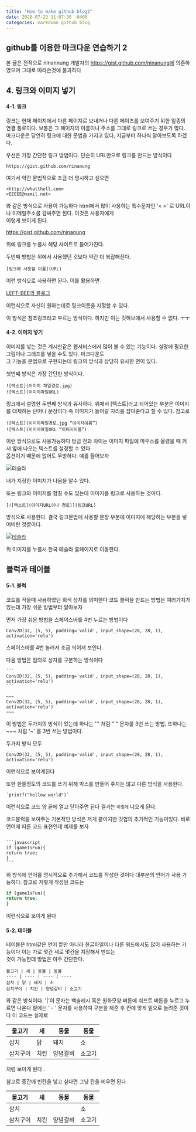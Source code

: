 ```yaml
---
title: "How to make github blog2"
date: 2020-07-23 11:07:30 -0400
categories: markdown github blog
---
```


github를 이용한 마크다운 연습하기 2
---
본 글은 전적으로 ninannung 개발자의 https://gist.github.com/ninanung에 의존하였으며 그대로 따라쓴것에 불과하다



## 4. 링크와 이미지 넣기

#### 4-1. 링크
링크는 현재 페이지에서 다른 페이지로 보내거나 다른 페이즈를 보여주기 위한 일종의 연결 통로이다. 보통은 그 페이지의 이름이나 주소를 그대로 링크로 쓰는 경우가 많다. 마크다운은 당연히 링크에 대한 문법을 가지고 있다, 지금부터 하나씩 알아보도록 하겠다.

우선은 가장 간단한 링크 방법이다. 단순히 URL만으로 링크를 만드는 방식이다

    https://gist.github.com/ninanung

여기서 약간 문법적으로 조금 더 명시하고 싶으면

    <http://whatthell.com>  
    <EEEEE@namil.net>
    
와 같은 방식으로 사용이 가능하다 html에서 많이 사용하는 특수문자인 '< >' 로 URL이나 이메일주소를 감싸주면 된다. 이것은 사용자에게  
이렇게 보이게 된다.

https://gist.github.com/ninanung

위에 링크를 누를시 해당 사이트로 들어가진다.

두번째 방법은 위에서 사용했던 것보다 약간 더 복잡해진다.

    [링크에 사용할 이름](URL)

이런 방식으로 사용하면 된다. 이를 활용하면 

[LEFT-BEE의 블로그](https://left-bee.github.io/)

이런식으로 자신이 원하는데로 링크이름을 지정할 수 있다.

이 방식은 참조링크라고 부르는 방식이다. 하지만 이는 깃허브에서 사용할 수 없다. ㅜㅜ


#### 4-2. 이미지 넣기

이미지를 넣는 것은 계시판같은 웹서비스에서 많이 볼 수 있는 기능이다. 설명에 필요한 그림이나 그래프를 넣을 수도 있다. 마크다운도  
그 기능을 문법으로 구현되는데 링크의 방식과 상당히 유사한 면이 있다.

첫번쨰 방식은 가장 간단한 방식이다.

    ![텍스트](이미지 파일경로.jpg)
    ![텍스트](이미지파일URL)

링크에서 설명한 두번째 방식과 유사하다. 위에서 [텍스트]라고 되어있는 부분은 이미지를 대체하는 단어나 문장이다 즉 이미지가 들어갈 자리를 잡아준다고 할 수 있다. 참고로

    ![텍스트](이미지파일경로.jpg “이미지이름”) 
    ![텍스트](이미지파일URL “이미지이름”)
    
이런 방식으로도 사용가능하다 방금 전과 차이는 이미지 파일에 마우스를 올렸을 때 커서 옆에 나오는 텍스트를 설정할 수 있다  
옵션이기 때문에 없어도 무방하다. 예를 들어보자  

![테슬라](https://image.chosun.com/sitedata/image/202006/09/2020060901464_0.jpg)  

내가 지정한 이미지가 나옴을 알수 있다.

또는 링크와 이미지를 합칠 수도 있는데 이미지를 링크로 사용하는 것이다.

    [![텍스트](이미지URL이나 경로)](링크URL)

방식으로 사용한다. 결국 링크문법에 사용할 문장 부분에 이미지에 해당하는 부분을 넣어버린 것뿐이다.

[![테슬라](https://image.chosun.com/sitedata/image/202006/09/2020060901464_0.jpg)](https://www.tesla.com/ko_kr)

위 이미지를 누를시 한국 테슬라 홈페이지로 이동한다.


## 블럭과 테이블 

#### 5-1. 블럭

코드를 적을때 사용하였던 회색 상자를 의미한다 코드 블럭을 만드는 방법은 여러가지가 있는데 가장 쉬운 방법부터 알아보자

먼저 가장 쉬운 방법을 스페이스바를 4번 누르는 방법이다 

    Conv2D(32, (5, 5), padding='valid', input_shape=(28, 28, 1), activation='relu')

스페이스바를 4번 눌러서 조금 띄어져 보인다.

다음 방법은 임의로 상자를 구분하는 방식이다 

~~~
```
Conv2D(32, (5, 5), padding='valid', input_shape=(28, 28, 1), activation='relu')
```
~~~

```
~~~
Conv2D(32, (5, 5), padding='valid', input_shape=(28, 28, 1), activation='relu')
~~~
```

이 방법은 두가지의 방식이 있는데 하나는 ''' 처럼 "\`"  문자를 3번 쓰는 방법, 또하나는 ~~~ 처럼 '~' 를 3번 쓰는 방법이다.  

두가지 방식 모두

```
Conv2D(32, (5, 5), padding='valid', input_shape=(28, 28, 1), activation='relu')
```

이런식으로 보이게된다
 
또한 한줄정도의 코드를 쓰기 위해 박스를 만들어 주지는 않고 다른 방식을 사용한다.

    `printf("hellow world")` 

이런식으로 코드 양 끝에 열고 닫아주면 된다 결과는 `이렇게` 나오게 된다.

코드블럭을 보여주는 기본적인 방식은 저게 끝이지만 깃헙의 추가적인 기능이있다. 바로 언어에 따른 코드 표현인데 예제를 보자

~~~

```javascript
if (gameIsFun){
return true;
}
```

~~~

위 방식에 언어를 명시적으로 추가해서 코드를 작성한 것이다 대부분의 언어가 사용 가능하다. 참고로 저렇게 작성된 코드는


```javascript
if (gameIsFun){
return true;
}
```

이런식으로 보이게 된다 


#### 5-2. 테이블 

테이블은 html같은 언어 뿐만 아니라 한글파일이나 다른 워드에서도 많이 사용하는 기능이다 이는 가로 몇칸 세로 몇칸을 지정해서 만드는  
것이 가능한데 방법은 아주 간단한다.

```
물고기 | 새 | 동물 | 동물
---- | ---- | ---- | ----
삼치 | 닭 | 돼지 | 소
삼치구이 | 치킨 | 양념갈비 | 소고기
```

와 같은 방식이다. '|'이 문자는 백슬레시 혹은 원화모양 버튼에 쉬프트 버튼을 누르고 누르면 나온다 밑에는 ' - ' 문자를 사용하여 구분을 해준 후 칸에 맞게 밑으로 늘려준 것이다 이 코드는 실제로 

물고기 | 새 | 동물 | 동물
---- | ---- | ---- | ----
삼치 | 닭 | 돼지 | 소
삼치구이 | 치킨 | 양념갈비 | 소고기

처럼 보이게 된다 .

참고로 중간에 빈칸을 넣고 싶다면 그냥 칸을 비우면 된다.

물고기 | 새 | 동물 | 동물
---- | ---- | ---- | ----
삼치 |  |  | 소
삼치구이 | 치킨 | 양념갈비 | 소고기





  
